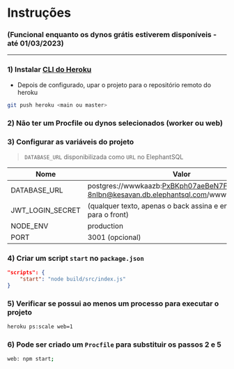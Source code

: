 # Instruções
### (Funcional enquanto os dynos grátis estiverem disponíveis - até 01/03/2023)
---

### 1) Instalar [CLI do Heroku](https://devcenter.heroku.com/articles/heroku-cli)
-  Depois de configurado, upar o projeto para o repositório remoto do heroku
```bash
git push heroku <main ou master>
```

### 2) Não ter um Procfile ou dynos selecionados (worker ou web)

### 3) Configurar as variáveis do projeto
> `DATABASE_URL` disponibilizada como `URL` no ElephantSQL

| Nome | Valor |
| ---- | ----- |
| DATABASE_URL | postgres://wwwkaazb:PxBKph07aeBeN7FBx6donkgd2l-8nIbn@kesavan.db.elephantsql.com/wwwkaazb |
| JWT_LOGIN_SECRET | (qualquer texto, apenas o back assina e envia o token para o front) |
| NODE_ENV | production |
| PORT | 3001 (opcional) |

### 4) Criar um script `start` no `package.json`
```json
"scripts": {
	"start": "node build/src/index.js"
}
```
### 5) Verificar se possui ao menos um processo para executar o projeto
```bash
heroku ps:scale web=1
```

### 6) Pode ser criado um `Procfile` para substituir os passos 2 e 5
```bash
web: npm start;
```
